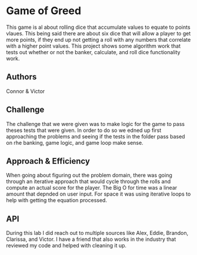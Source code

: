 # Game of Greed
This game is al about rolling dice that accumulate values to equate to points vlaues. This being said there are about six dice that will allow a player to get more points, if they end up not getting a roll with any numbers that correlate with a higher point values. This project shows some algorithm work that tests out whether or not the banker, calculate, and roll dice functionality work.

## Authors
Connor & Victor

## Challenge
The challenge that we were given was to make logic for the game to pass theses tests that were given. In order to do so we edned up first approaching the problems and seeing if the tests in the folder pass based on rhe banking, game logic, and game loop make sense.

## Approach & Efficiency
When going about figuring out the problem domain, there was going through an iterative approach that would cycle through the rolls and compute an actual score for the player. The Big O for time was a linear amount that depnded on user input. For space it was using iterative loops to help with getting the equation processed.

## API
During this lab I did reach out to multiple sources like Alex, Eddie, Brandon, Clarissa, and Victor. I have a friend that also works in the industry that reviewed my code and helped with cleaning it up.
